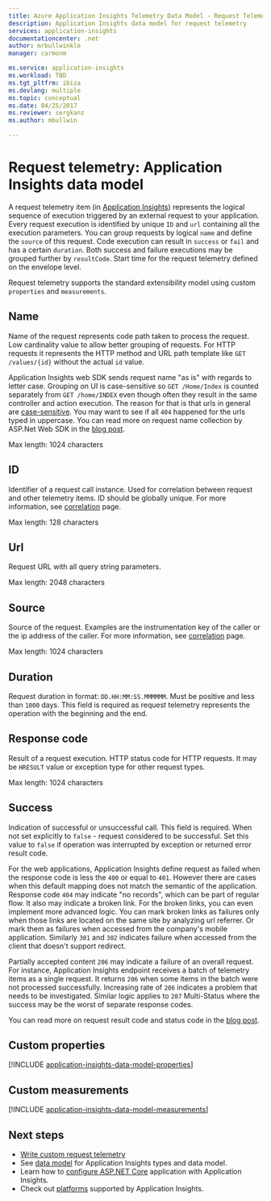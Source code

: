 ```yaml
---
title: Azure Application Insights Telemetry Data Model - Request Telemetry | Microsoft Docs
description: Application Insights data model for request telemetry
services: application-insights
documentationcenter: .net
author: mrbullwinkle
manager: carmonm

ms.service: application-insights
ms.workload: TBD
ms.tgt_pltfrm: ibiza
ms.devlang: multiple
ms.topic: conceptual
ms.date: 04/25/2017
ms.reviewer: sergkanz
ms.author: mbullwin

---
```

# Request telemetry: Application Insights data model

A request telemetry item (in [Application Insights](app-insights-overview.md)) represents the logical sequence of execution triggered by an external request to your application. Every request execution is identified by unique `ID` and `url` containing all the execution parameters. You can group requests by logical `name` and define the `source` of this request. Code execution can result in `success` or `fail` and has a certain `duration`. Both success and failure executions may be grouped further by `resultCode`. Start time for the request telemetry defined on the envelope level.

Request telemetry supports the standard extensibility model using custom `properties` and `measurements`.

## Name

Name of the request represents code path taken to process the request. Low cardinality value to allow better grouping of requests. For HTTP requests it represents the HTTP method and URL path template like `GET /values/{id}` without the actual `id` value.

Application Insights web SDK sends request name "as is" with regards to letter case. Grouping on UI is case-sensitive so `GET /Home/Index` is counted separately from `GET /home/INDEX` even though often they result in the same controller and action execution. The reason for that is that urls in general are [case-sensitive](http://www.w3.org/TR/WD-html40-970708/htmlweb.html). You may want to see if all `404` happened for the urls typed in uppercase. You can read more on request name collection by ASP.Net Web SDK in the [blog post](http://apmtips.com/blog/2015/02/23/request-name-and-url/).

Max length: 1024 characters

## ID

Identifier of a request call instance. Used for correlation between request and other telemetry items. ID should be globally unique. For more information, see [correlation](application-insights-correlation.md) page.

Max length: 128 characters

## Url

Request URL with all query string parameters.

Max length: 2048 characters

## Source

Source of the request. Examples are the instrumentation key of the caller or the ip address of the caller. For more information, see [correlation](application-insights-correlation.md) page.

Max length: 1024 characters

## Duration

Request duration in format: `DD.HH:MM:SS.MMMMMM`. Must be positive and less than `1000` days. This field is required as request telemetry represents the operation with the beginning and the end.

## Response code

Result of a request execution. HTTP status code for HTTP requests. It may be `HRESULT` value or exception type for other request types.

Max length: 1024 characters

## Success

Indication of successful or unsuccessful call. This field is required. When not set explicitly to `false` - request considered to be successful. Set this value to `false` if operation was interrupted by exception or returned error result code.

For the web applications, Application Insights define request as failed when the response code is less the `400` or equal to `401`. However there are cases when this default mapping does not match the semantic of the application. Response code `404` may indicate "no records", which can be part of regular flow. It also may indicate a broken link. For the broken links, you can even implement more advanced logic. You can mark broken links as failures only when those links are located on the same site by analyzing url referrer. Or mark them as failures when accessed from the company's mobile application. Similarly `301` and `302` indicates failure when accessed from the client that doesn't support redirect.

Partially accepted content `206` may indicate a failure of an overall request. For instance, Application Insights endpoint receives a batch of telemetry items as a single request. It returns `206` when some items in the batch were not processed successfully. Increasing rate of `206` indicates a problem that needs to be investigated. Similar logic applies to `207` Multi-Status where the success may be the worst of separate response codes.

You can read more on request result code and status code in the [blog post](http://apmtips.com/blog/2016/12/03/request-success-and-response-code/).

## Custom properties

[!INCLUDE [application-insights-data-model-properties](../../includes/application-insights-data-model-properties.md)]

## Custom measurements

[!INCLUDE [application-insights-data-model-measurements](../../includes/application-insights-data-model-measurements.md)]

## Next steps

- [Write custom request telemetry](app-insights-api-custom-events-metrics.md#trackrequest)
- See [data model](application-insights-data-model.md) for Application Insights types and data model.
- Learn how to [configure ASP.NET Core](app-insights-asp-net.md) application with Application Insights.
- Check out [platforms](app-insights-platforms.md) supported by Application Insights.
